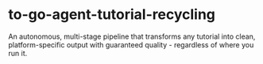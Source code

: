 # to-go-agent-tutorial-recycling
An autonomous, multi-stage pipeline that transforms any tutorial into clean, platform-specific output with guaranteed quality - regardless of where you run it. 

